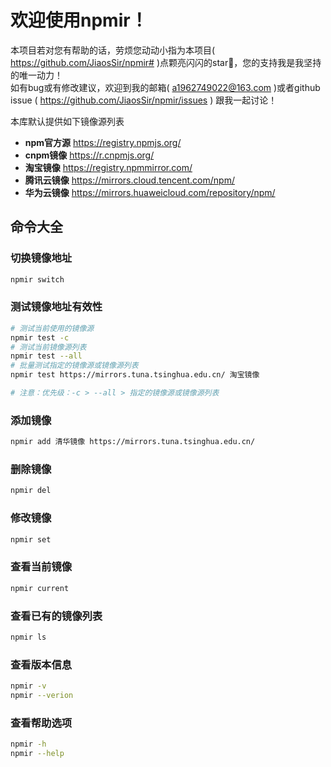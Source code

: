 # 欢迎使用npmir！
本项目若对您有帮助的话，劳烦您动动小指为本项目( <https://github.com/JiaosSir/npmir#> )点颗亮闪闪的star🥺，您的支持我是我坚持的唯一动力！  
如有bug或有修改建议，欢迎到我的邮箱( <a1962749022@163.com> )或者github issue ( <https://github.com/JiaosSir/npmir/issues> ) 跟我一起讨论！  

本库默认提供如下镜像源列表
- __npm官方源__ <https://registry.npmjs.org/>
- __cnpm镜像__ <https://r.cnpmjs.org/>
- __淘宝镜像__ <https://registry.npmmirror.com/>
- __腾讯云镜像__ <https://mirrors.cloud.tencent.com/npm/>
- __华为云镜像__ <https://mirrors.huaweicloud.com/repository/npm/>

## 命令大全
### 切换镜像地址
```sh
npmir switch
```

### 测试镜像地址有效性
```sh
# 测试当前使用的镜像源
npmir test -c
# 测试当前镜像源列表
npmir test --all
# 批量测试指定的镜像源或镜像源列表
npmir test https://mirrors.tuna.tsinghua.edu.cn/ 淘宝镜像

# 注意：优先级：-c > --all > 指定的镜像源或镜像源列表
```

### 添加镜像
```sh
npmir add 清华镜像 https://mirrors.tuna.tsinghua.edu.cn/
```

### 删除镜像
```sh
npmir del
```

### 修改镜像
```sh
npmir set
```

### 查看当前镜像
```sh
npmir current
```

### 查看已有的镜像列表
```sh
npmir ls
```

### 查看版本信息
```sh
npmir -v
npmir --verion
```

### 查看帮助选项
```sh
npmir -h
npmir --help
```